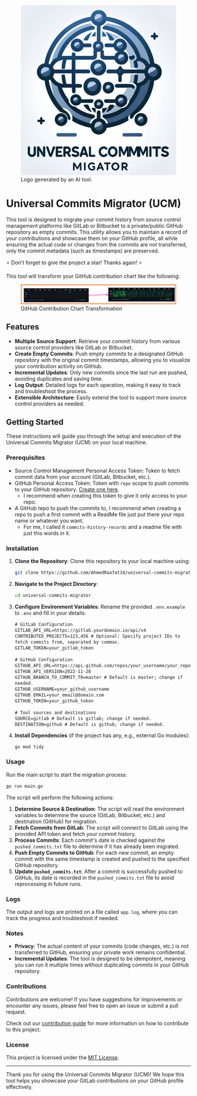 <link rel="stylesheet" href="docs/assets/css/style.scss" />

<figure>
  <img class="thumbnail" src="docs/assets/logo.jpg" alt="Universal Commits Migrator (UCM)">
  <figcaption class="image-caption">Logo generated by an AI tool.</figcaption>
</figure>

# Universal Commits Migrator (UCM)

This tool is designed to migrate your commit history from source control management platforms like GitLab or Bitbucket to a private/public GitHub repository as empty commits. This utility allows you to maintain a record of your contributions and showcase them on your GitHub profile, all while ensuring the actual code or changes from the commits are not transferred, only the commit metadata (such as timestamps) are preserved.

⭐ Don't forget to give the project a star! Thanks again! ⭐

This tool will transform your GitHub contribution chart like the following:

<figure>
  <img class="image" src="docs/assets/github-contribution-changes.png">
  <figcaption class="image-caption">GitHub Contribution Chart Transformation</figcaption>
</figure>

## Features

- **Multiple Source Support**: Retrieve your commit history from various source control providers like GitLab or Bitbucket.
- **Create Empty Commits**: Push empty commits to a designated GitHub repository with the original commit timestamps, allowing you to visualize your contribution activity on GitHub.
- **Incremental Updates**: Only new commits since the last run are pushed, avoiding duplicates and saving time.
- **Log Output**: Detailed logs for each operation, making it easy to track and troubleshoot the process.
- **Extensible Architecture**: Easily extend the tool to support more source control providers as needed.

## Getting Started

These instructions will guide you through the setup and execution of the Universal Commits Migrator (UCM) on your local machine.

### Prerequisites

- Source Control Management Personal Access Token: Token to fetch commit data from your account (GitLab, Bitbucket, etc.).
- GitHub Personal Access Token: Token with `repo` scope to push commits to your GitHub repository. [Create one here](https://github.com/settings/tokens).
  - I recommend when creating this token to give it only access to your repo.
- A GitHub repo to push the commits to, I recommend when creating a repo to push a first commit with a ReadMe file just put there your repo name or whatever you want.
  - For me, I called it `commits-history-records` and a readme file with just this words in it.

### Installation

1. **Clone the Repository**: Clone this repository to your local machine using:

   ```bash
   git clone https://github.com/AhmedRaafat14/universal-commits-migrator.git
   ```

2. **Navigate to the Project Directory**:

   ```bash
   cd universal-commits-migrator
   ```

3. **Configure Environment Variables**: Rename the provided `.env.example` to `.env` and fill in your details:

   ```plaintext
   # GitLab Configuration
   GITLAB_API_URL=https://gitlab.yourdomain.io/api/v4
   CONTRIBUTED_PROJECTS=123,456 # Optional: Specify project IDs to fetch commits from, separated by commas.
   GITLAB_TOKEN=your_gitlab_token

   # GitHub Configuration
   GITHUB_API_URL=https://api.github.com/repos/your_username/your_repo
   GITHUB_API_VERSION=2022-11-28
   GITHUB_BRANCH_TO_COMMIT_TO=master # Default is master; change if needed.
   GITHUB_USERNAME=your_github_username
   GITHUB_EMAIL=your_email@domain.com
   GITHUB_TOKEN=your_github_token
   
   # Tool sources and destinations
   SOURCE=gitlab # Default is gitlab; change if needed.
   DESTINATION=github # Default is github; change if needed.
   ```

4. **Install Dependencies** (if the project has any, e.g., external Go modules):

   ```bash
   go mod tidy
   ```

### Usage

Run the main script to start the migration process:

```bash
go run main.go
```

The script will perform the following actions:

1. **Determine Source & Destination**: The script will read the environment variables to determine the source (GitLab, Bitbucket, etc.) and destination (GitHub) for migration.
2. **Fetch Commits from GitLab**: The script will connect to GitLab using the provided API token and fetch your commit history.
3. **Process Commits**: Each commit's date is checked against the `pushed_commits.txt` file to determine if it has already been migrated.
4. **Push Empty Commits to GitHub**: For each new commit, an empty commit with the same timestamp is created and pushed to the specified GitHub repository.
5. **Update `pushed_commits.txt`**: After a commit is successfully pushed to GitHub, its date is recorded in the `pushed_commits.txt` file to avoid reprocessing in future runs.

### Logs

The output and logs are printed on a file called `app.log`, where you can track the progress and troubleshoot if needed.

### Notes

- **Privacy**: The actual content of your commits (code changes, etc.) is not transferred to GitHub, ensuring your private work remains confidential.
- **Incremental Updates**: The tool is designed to be idempotent, meaning you can run it multiple times without duplicating commits in your GitHub repository.

### Contributions

Contributions are welcome! If you have suggestions for improvements or encounter any issues, please feel free to open an issue or submit a pull request.

Check out our [contribution guide](contribution.md) for more information on how to contribute to this project.

### License

This project is licensed under the [MIT License](LICENSE.md).

---

Thank you for using the Universal Commits Migrator (UCM)! We hope this tool helps you showcase your GitLab contributions on your GitHub profile effectively.